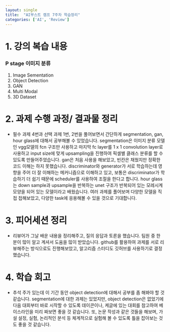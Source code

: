 ```yaml
---
layout: single
title:  "AI부스트 캠프 7주차 학습정리"
categories: ['AI', 'Review']
---
```



# 1. 강의 복습 내용
### P stage 이미지 분류
1. Image Sementation
2. Object Detection
3. GAN
4. Multi Modal
5. 3D Dataset



# 2. 과제 수행 과정/ 결과물 정리
- 필수 과제 4번과 선택 과제 1번, 2번을 풀어보면서 간단하게 segmentation, gan, hour glass에 대해서 공부해볼 수 있었습니다. segmentation은 이미지 분류 모델인 vgg모델의 fcn 구조만 사용하고 마지막 fc layer를 1 x 1 convolution layer로 사용하고 input size에 맞게 upsampling을 진행하여 픽셀별 클래스 분류를 할 수 있도록 만들어주었습니다. gan은 처음 사용을 해보았고, 빈칸은 채웠지만 정확한 코드 이해는 하지 못했습니다. discriminator와 generator가 서로 학습하는데 영향을 주어 더 잘 이해하는 메커니즘으로 이해하고 있고, 보통은 discriminator가 학습하기 더 쉽기 때문에 scheduler를 사용하여 조절을 한다고 합니다. hour glass는 down sample과 upsample을 반복하는 unet 구조가 반복되어 있는 모레시계 모양을 되어 있는 모델이라고 배웠습니다. 여러 과제를 풀어보며 다양한 모델을 직접 접해보았고, 다양한 task에 응용해볼 수 있을 것으로 기대합니다.



# 3. 피어세션 정리
- 리뷰어가 그날 배운 내용을 정리해주고, 질의 응답과 토론을 했습니다. 팀원 중 한 분이 많이 알고 계셔서 도움을 많이 받았습니다. github를 활용하여 과제를 서로 리뷰해주는 방식으로도 진행해보았고, 알고리즘 스터디도 깃허브를 사용하기로 결정했습니다. 

# 4. 학습 회고 
- 추석 주가 있는데 이 기간 동안 object detection에 대해서 공부를 좀 해봐야 할 것 같습니다. segmentation에 대한 과제는 있었지만, object detection은 없었기에 다음 대회부터 바로 시작할 수 있도록 데이콘이나, 케글에 있는 대회를 참고하여 베이스라인을 미리 짜보면 좋을 것 같습니다. 또, 논문 작성과 같은 것들을 해보며, 가설 설정, 실험, 논리적인 분석 등 체계적으로 실험해 볼 수 있도록 틀을 잡아보는 것도 좋을 것 같습니다. 